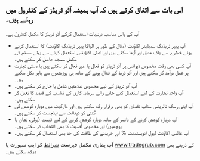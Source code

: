 ## اس بات سے اتفاق کرتے ہیں کہ آپ ہمیشہ آٹو ٹریڈز کے کنٹرول میں رہتے ہیں۔

آپ کے پاس مناسب ترتیبات استعمال کرکے آٹو ٹریڈز کا مکمل کنٹرول ہے۔
- آپ پیپر ٹریڈنگ سمیلیٹر اکاؤنٹ (مثال کے طور پر الپاکا پیپر ٹریڈنگ اکاؤنٹ) کا استعمال کرتے ہوئے خطرے سے پاک مشق اور آزما سکتے ہیں اور اصلی اکاؤنٹس استعمال کرنے سے پہلے سسٹم کی مکمل سمجھ حاصل کر سکتے ہیں۔
- آپ کسی بھی وقت مخصوص ڈیوائس پر آٹو ٹریڈز کو فعال یا غیر فعال کر سکتے ہیں یا دستی تجارت پر عمل درآمد کر سکتے ہیں اور آٹو ٹریڈ کے فعال ہونے کے ساتھ ہی پوزیشنوں سے باہر نکل سکتے ہیں۔
- آپ آٹو ٹریڈز کے لیے مخصوص علامتیں شامل یا خارج کر سکتے ہیں۔
- آپ واحد تجارت کے لیے استعمال کیے جانے والے سرمایہ کاری کے تناسب کے فیصد کا تعین کر سکتے ہیں۔
- آپ اپنی رسک ٹالرینس سٹاپ نقصان کو بھی برقرار رکھ سکتے ہیں اور مارکیٹ میں دوبارہ کوشش کی گنتی کو ڈیفالٹ سے ایڈجسٹ کر سکتے ہیں۔
- آپ دوبارہ کوشش کرنے کے ٹائمر کے ساتھ دوبارہ کوشش کرنے کے لیے قیمت (بولی، نشان یا پوچھیں) اور مخصوص آفسیٹ کا بھی انتخاب کر سکتے ہیں۔
- آپ عالمی اکاؤنٹ لیول انویسٹمنٹ % اور خریدنے کی طاقت کی حد بھی استعمال کر سکتے ہیں۔

آپ ہماری مکمل فہرست [شرائط](https://tradegrub.com/terms) کو ایپ سپورٹ یا www.tradegrub.com کے ذریعے بھی دیکھ سکتے ہیں۔ 
